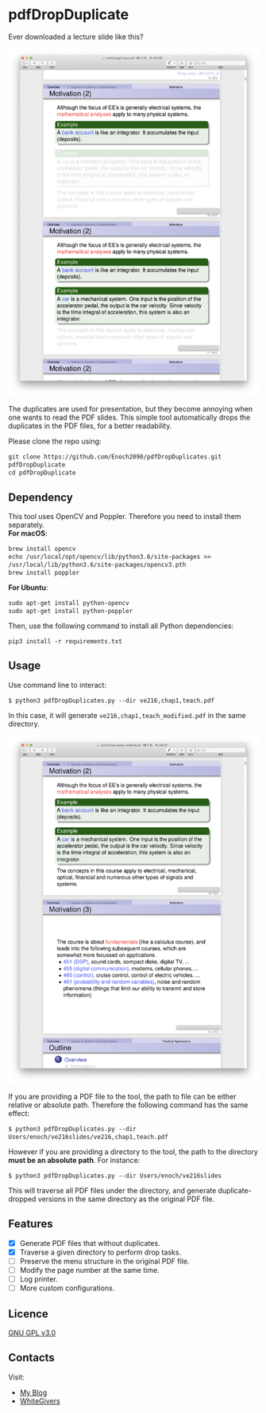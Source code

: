 # pdfDropDuplicate

Ever downloaded a lecture slide like this?

![](images/before.png)

The duplicates are used for presentation, but they become annoying when one wants to read the PDF slides. This simple tool automatically drops the duplicates in the PDF files, for a better readability. 

Please clone the repo using:

```
git clone https://github.com/Enoch2090/pdfDropDuplicates.git pdfDropDuplicate
cd pdfDropDuplicate
```

## Dependency

This tool uses OpenCV and Poppler. Therefore you need to install them separately.   
**For macOS**:  
```shell
brew install opencv
echo /usr/local/opt/opencv/lib/python3.6/site-packages >> /usr/local/lib/python3.6/site-packages/opencv3.pth
brew install poppler
```
  
**For Ubuntu**:  
```shell
sudo apt-get install python-opencv  
sudo apt-get install python-poppler
```
  
Then, use the following command to install all Python dependencies:

```shell 
pip3 install -r requirements.txt
```

## Usage

Use command line to interact:

```shell
$ python3 pdfDropDuplicates.py --dir ve216,chap1,teach.pdf
```

In this case, it will generate `ve216,chap1,teach_modified.pdf` in the same directory.
  
![](images/modified.png)

If you are providing a PDF file to the tool, the path to file can be either relative or absolute path. Therefore the following command has the same effect:

```shell
$ python3 pdfDropDuplicates.py --dir Users/enoch/ve216slides/ve216,chap1,teach.pdf
```

However if you are providing a directory to the tool, the path to the directory **must be an absolute path**. For instance:

```shell
$ python3 pdfDropDuplicates.py --dir Users/enoch/ve216slides
```

This will traverse all PDF files under the directory, and generate duplicate-dropped versions in the same directory as the original PDF file.

## Features
- [X] Generate PDF files that without duplicates.
- [X] Traverse a given directory to perform drop tasks.
- [ ] Preserve the menu structure in the original PDF file.
- [ ] Modify the page number at the same time.
- [ ] Log printer.
- [ ] More custom configurations.

## Licence
[GNU GPL v3.0](https://www.gnu.org/licenses/gpl-3.0.html)
## Contacts
Visit: 
- [My Blog](https://enoch2090.me)  
- [WhiteGivers](https://whitegivers.com)